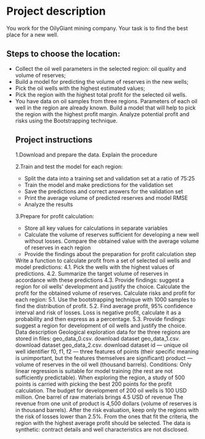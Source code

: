 <h1>Project description</h1>
You work for the OilyGiant mining company. Your task is to find the best place for a new well.

<h2>Steps to choose the location:</h2>
<ul><li>Collect the oil well parameters in the selected region: oil quality and volume of reserves;</li>
<li>Build a model for predicting the volume of reserves in the new wells;</li>
<li>Pick the oil wells with the highest estimated values;</li>
<li>Pick the region with the highest total profit for the selected oil wells.</li>
<li>You have data on oil samples from three regions. Parameters of each oil well in the region are already known. Build a model that will help to pick the region with the highest profit margin. Analyze potential profit and risks using the Bootstrapping technique.

<h2>Project instructions</h2>
1.Download and prepare the data. Explain the procedure
   
2.Train and test the model for each region:
   <ul><li>Split the data into a training set and validation set at a ratio of 75:25</li>
   <li>Train the model and make predictions for the validation set</li>
   <li>Save the predictions and correct answers for the validation set</li>
   <li>Print the average volume of predicted reserves and model RMSE</li>
   <li>Analyze the results</ul></li>
   
   
3.Prepare for profit calculation:</h2>
   <ul><li>Store all key values for calculations in separate variables</li>
   <li>Calculate the volume of reserves sufficient for developing a new well without losses. Compare the obtained value with the average volume of reserves in each region</li>
   <li>Provide the findings about the preparation for profit calculation step</ul></li>
Write a function to calculate profit from a set of selected oil wells and model predictions:
4.1. Pick the wells with the highest values of predictions.
4.2. Summarize the target volume of reserves in accordance with these predictions
4.3. Provide findings: suggest a region for oil wells' development and justify the choice. Calculate the profit for the obtained volume of reserves.
Calculate risks and profit for each region:
5.1. Use the bootstrapping technique with 1000 samples to find the distribution of profit.
5.2. Find average profit, 95% confidence interval and risk of losses. Loss is negative profit, calculate it as a probability and then express as a percentage.
5.3. Provide findings: suggest a region for development of oil wells and justify the choice.
Data description
Geological exploration data for the three regions are stored in files:
geo_data_0.csv. download dataset
geo_data_1.csv. download dataset
geo_data_2.csv. download dataset
id — unique oil well identifier
f0, f1, f2 — three features of points (their specific meaning is unimportant, but the features themselves are significant)
product — volume of reserves in the oil well (thousand barrels).
Conditions:
Only linear regression is suitable for model training (the rest are not sufficiently predictable).
When exploring the region, a study of 500 points is carried with picking the best 200 points for the profit calculation.
The budget for development of 200 oil wells is 100 USD million.
One barrel of raw materials brings 4.5 USD of revenue The revenue from one unit of product is 4,500 dollars (volume of reserves is in thousand barrels).
After the risk evaluation, keep only the regions with the risk of losses lower than 2.5%. From the ones that fit the criteria, the region with the highest average profit should be selected.
The data is synthetic: contract details and well characteristics are not disclosed.
